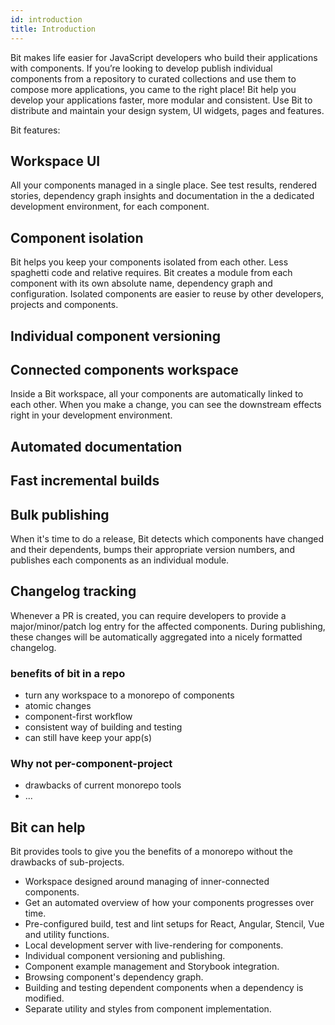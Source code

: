 ```yaml
---
id: introduction
title: Introduction
---
```


Bit makes life easier for JavaScript developers who build their applications with components. If you’re looking to develop publish individual components from a repository to curated collections and use them to compose more applications, you came to the right place! Bit help you develop your applications faster, more modular and consistent. Use Bit to distribute and maintain your design system, UI widgets, pages and features.

Bit features:

## Workspace UI

All your components managed in a single place. See test results, rendered stories, dependency graph insights and documentation in the a dedicated development environment, for each component.

## Component isolation

Bit helps you keep your components isolated from each other. Less spaghetti code and relative requires. Bit creates a module from each component with its own absolute name, dependency graph and configuration. Isolated components are easier to reuse by other developers, projects and components.

## Individual component versioning

## Connected components workspace

Inside a Bit workspace, all your components are automatically linked to each other. When you make a change, you can see the downstream effects right in your development environment.

## Automated documentation

## Fast incremental builds

## Bulk publishing

When it's time to do a release, Bit detects which components have changed and their dependents, bumps their appropriate version numbers, and publishes each components as an individual module.

## Changelog tracking

Whenever a PR is created, you can require developers to provide a major/minor/patch log entry for the affected components. During publishing, these changes will be automatically aggregated into a nicely formatted changelog.

### benefits of bit in a repo

- turn any workspace to a monorepo of components
- atomic changes
- component-first workflow
- consistent way of building and testing
- can still have keep your app(s)

### Why not per-component-project

- drawbacks of current monorepo tools
- ...

## Bit can help

Bit provides tools to give you the benefits of a monorepo without the drawbacks of sub-projects.

- Workspace designed around managing of inner-connected components.
- Get an automated overview of how your components progresses over time.
- Pre-configured build, test and lint setups for React, Angular, Stencil, Vue and utility functions.
- Local development server with live-rendering for components.
- Individual component versioning and publishing.
- Component example management and Storybook integration.
- Browsing component's dependency graph.
- Building and testing dependent components when a dependency is modified.
- Separate utility and styles from component implementation.
